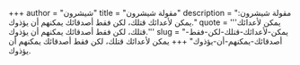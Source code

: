 +++
author = "شيشرون"
title = "مقولة شيشرون"
description = "مقولة شيشرون: يمكن لأعدائك قتلك، لكن فقط أصدقائك يمكنهم أن يؤذوك."
quote = '''يمكن لأعدائك قتلك، لكن فقط أصدقائك يمكنهم أن يؤذوك.'''
slug = "يمكن-لأعدائك-قتلك-لكن-فقط-أصدقائك-يمكنهم-أن-يؤذوك"
+++
يمكن لأعدائك قتلك، لكن فقط أصدقائك يمكنهم أن يؤذوك.

